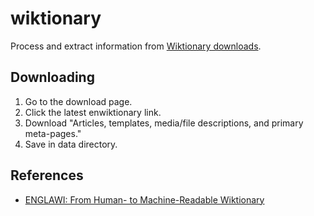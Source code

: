 # wiktionary
Process and extract information from [Wiktionary downloads](https://dumps.wikimedia.org/backup-index.html).

## Downloading
1. Go to the download page.
2. Click the latest enwiktionary link.
3. Download "Articles, templates, media/file descriptions, and primary meta-pages."
4. Save in data directory.

## References
* [ENGLAWI: From Human- to Machine-Readable Wiktionary](https://aclanthology.org/2020.lrec-1.369.pdf)
